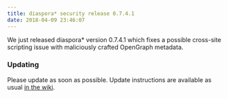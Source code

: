 ```yaml
---
title: diaspora* security release 0.7.4.1
date: 2018-04-09 23:46:07
---
```


We just released diaspora* version 0.7.4.1 which fixes a possible cross-site scripting issue with maliciously crafted OpenGraph metadata.

### Updating

Please update as soon as possible. Update instructions are available as usual [in the wiki](https://wiki.diasporafoundation.org/Updating).
